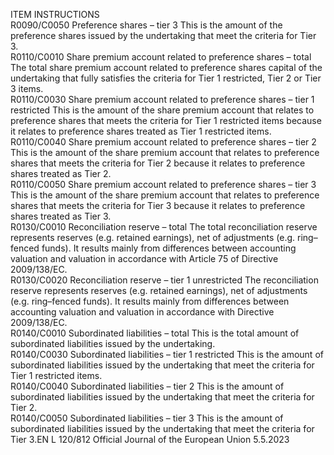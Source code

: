 
ITEM  INSTRUCTIONS  
R0090/C0050  Preference shares – tier 3  This is the amount of the preference shares issued by the undertaking that meet 
the criteria for Tier 3.  
R0110/C0010  Share premium account related 
to preference shares – total  The total share premium account related to preference shares capital of the 
undertaking that fully satisfies the criteria for Tier 1 restricted, Tier 2 or Tier 3 
items.  
R0110/C0030  Share premium account related 
to preference shares – tier 1 
restricted  This is the amount of the share premium account that relates to preference shares 
that meets the criteria for Tier 1 restricted items because it relates to preference 
shares treated as Tier 1 restricted items.  
R0110/C0040  Share premium account related 
to preference shares – tier 2  This is the amount of the share premium account that relates to preference shares 
that meets the criteria for Tier 2 because it relates to preference shares treated as 
Tier 2.  
R0110/C0050  Share premium account related 
to preference shares – tier 3  This is the amount of the share premium account that relates to preference shares 
that meets the criteria for Tier 3 because it relates to preference shares treated as 
Tier 3.  
R0130/C0010  Reconciliation reserve – total  The total reconciliation reserve represents reserves (e.g. retained earnings), net of 
adjustments (e.g. ring–fenced funds). It results mainly from differences between 
accounting valuation and valuation in accordance with Article 75 of Directive 
2009/138/EC.  
R0130/C0020  Reconciliation reserve – tier 1 
unrestricted  The reconciliation reserve represents reserves (e.g. retained earnings), net of 
adjustments (e.g. ring–fenced funds). It results mainly from differences between 
accounting valuation and valuation in accordance with Directive 2009/138/EC.  
R0140/C0010  Subordinated liabilities – total  This is the total amount of subordinated liabilities issued by the undertaking.  
R0140/C0030  Subordinated liabilities – tier 1 
restricted  This is the amount of subordinated liabilities issued by the undertaking that meet 
the criteria for Tier 1 restricted items.  
R0140/C0040  Subordinated liabilities – tier 2  This is the amount of subordinated liabilities issued by the undertaking that meet 
the criteria for Tier 2.  
R0140/C0050  Subordinated liabilities – tier 3  This is the amount of subordinated liabilities issued by the undertaking that meet 
the criteria for Tier 3.EN  L 120/812 Official Journal of the European Union 5.5.2023